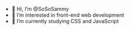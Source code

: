 - 👋 Hi, I’m @SoSoSammy
- 👀 I’m interested in front-end web development
- 🌱 I’m currently studying CSS and JavaScript

<!---
SoSoSammy/SoSoSammy is a ✨ special ✨ repository because its `README.md` (this file) appears on your GitHub profile.
You can click the Preview link to take a look at your changes.
--->
